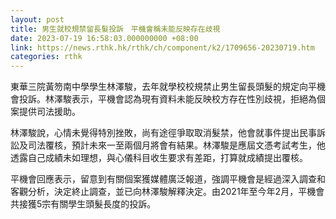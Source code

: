 ```yaml
---
layout: post
title: 男生就校規禁留長髮投訴　平機會稱未能反映存在歧視
date: 2023-07-19 16:58:03.000000000 +08:00
link: https://news.rthk.hk/rthk/ch/component/k2/1709656-20230719.htm
categories: rthk
---
```


東華三院黃笏南中學學生林澤駿，去年就學校校規禁止男生留長頭髮的規定向平機會投訴。林澤駿表示，平機會認為現有資料未能反映校方存在性別歧視，拒絕為個案提供司法援助。

林澤駿說，心情未覺得特別挫敗，尚有途徑爭取取消髮禁，他會就事件提出民事訴訟及司法覆核，預計未來一至兩個月將會有結果。林澤駿是應屆文憑考試考生，他透露自己成績未如理想，與心儀科目收生要求有差距，打算就成績提出覆核。

平機會回應表示，留意到有關個案獲媒體廣泛報道，強調平機會是經過深入調查和客觀分析，決定終止調查，並已向林澤駿解釋決定。由2021年至今年2月，平機會共接獲5宗有關學生頭髮長度的投訴。
